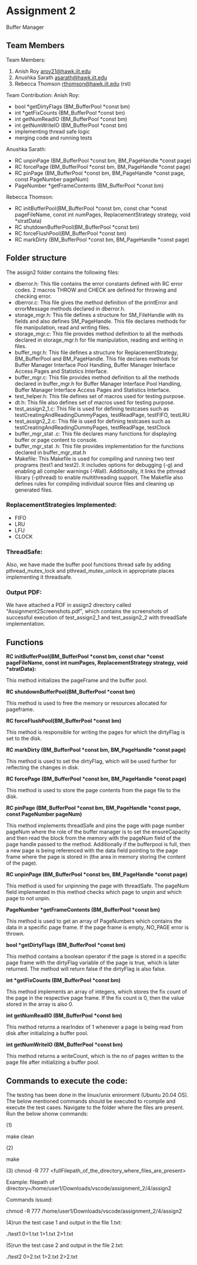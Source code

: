 
# Assignment 2
Buffer Manager


## Team Members

Team Members:
1. Anish Roy	    aroy21@hawk.iit.edu
2. Anushka Sarath   asarath@hawk.iit.edu
3. Rebecca Thomson	rthomson@hawk.iit.edu (rst)


Team Contribution:
Anish Roy:
- bool *getDirtyFlags (BM_BufferPool *const bm) 
- int *getFixCounts (BM_BufferPool *const bm) 
- int getNumReadIO (BM_BufferPool *const bm) 
- int getNumWriteIO (BM_BufferPool *const bm) 
- implementing thread safe logic
- merging code and running tests

    

Anushka Sarath:
- RC unpinPage (BM_BufferPool *const bm, BM_PageHandle *const page) 
- RC forcePage (BM_BufferPool *const bm, BM_PageHandle *const page) 
- RC pinPage (BM_BufferPool *const bm, BM_PageHandle *const page, const PageNumber pageNum) 
- PageNumber *getFrameContents (BM_BufferPool *const bm) 

    

Rebecca Thomson:
- RC initBufferPool(BM_BufferPool *const bm, const char *const pageFileName, 	const int  numPages, ReplacementStrategy strategy, void *stratData) 
- RC shutdownBufferPool(BM_BufferPool *const bm) 
- RC forceFlushPool(BM_BufferPool *const bm) 
- RC markDirty (BM_BufferPool *const bm, BM_PageHandle *const page) 






## Folder structure

The assign2 folder contains the following files:
- dberror.h: This file contains the error constants defined with RC error codes. 2 macros THROW and CHECK are defined for throwing and checking error.
- dberror.c: This file gives the method definition of the printError and errorMessage methods declared in dberror.h.
- storage_mgr.h: This file defines a structure for SM_FileHandle with its fields and also defines SM_PageHandle. This file declares methods for file manipulation, read and writing files.
- storage_mgr.c: This file provides method definition to all the methods declared in storage_mgr.h for file manipulation, reading and writing in files.
- buffer_mgr.h: This file defines a structure for ReplacementStrategy, BM_BufferPool and BM_PageHandle. This file declares methods for Buffer Manager Interface Pool Handling, Buffer Manager Interface Access Pages and Statistics Interface.
- buffer_mgr.c: This file provides method definition to all the methods declared in buffer_mgr.h for Buffer Manager Interface Pool Handling, Buffer Manager Interface Access Pages and Statistics Interface.
- test_helper.h: This file defines set of macros used for testing purpose.
- dt.h: This file also defines set of macros used for testing purpose.
- test_assign2_1.c: This file is used for defining testcases such as testCreatingAndReadingDummyPages, testReadPage, testFIFO, testLRU
- test_assign2_2.c: This file is used for defining testcases such as testCreatingAndReadingDummyPages, testReadPage, testClock
- buffer_mgr_stat .c: This file declares many functions for displaying buffer or page content to console.
- buffer_mgr_stat .h: This file provides implementation for the functions declared in buffer_mgr_stat.h
- Makefile: This Makefile is used for compiling and running two test programs (test1 and test2). It includes options for debugging (-g) and enabling all compiler warnings (-Wall). Additionally, it links the pthread library (-pthread) to enable multithreading support. 
            The Makefile also defines rules for compiling individual source files and cleaning up generated files.
### ReplacementStrategies Implemented:
- FIFO
- LRU
- LFU
- CLOCK

### ThreadSafe:
Also, we have made the buffer pool functions thread safe by adding pthread_mutex_lock and pthread_mutex_unlock in appropriate places implementing it threadsafe.

### Output PDF:
We have attached a PDF in assign2 directory called "Assignment2Screenshots.pdf", which contains the screenshots of successful execution of test_assign2_1 and test_assign2_2 with threadSafe implementation.

## Functions

__RC initBufferPool(BM_BufferPool *const bm, const char *const pageFileName, const int numPages, ReplacementStrategy strategy, void *stratData):__

This method initializes the pageFrame and the buffer pool.

__RC shutdownBufferPool(BM_BufferPool *const bm)__

This method is used to free the memory or resources allocated for pageframe.

__RC forceFlushPool(BM_BufferPool *const bm)__

This method is responsible for writing the pages for which the dirtyFlag is set to the disk.

__RC markDirty (BM_BufferPool *const bm, BM_PageHandle *const page)__

This method is used to set the dirtyFlag, which will be used further for reflecting the changes in disk.

__RC forcePage (BM_BufferPool *const bm, BM_PageHandle *const page)__

This method is used to store the page contents from the page file to the disk.

__RC pinPage (BM_BufferPool *const bm, BM_PageHandle *const page, const PageNumber pageNum)__

This method implements threadSafe and pins the page with page number pageNum where the role of the buffer manager is to set the ensureCapacity and then read the block from the memory with the
pageNum field of the page handle passed to the method. Additionally if the bufferpool is full, then a new page is being referenced with the data field pointing to
the page frame where the page is stored in (the area in memory storing the content of the page).

__RC unpinPage (BM_BufferPool *const bm, BM_PageHandle *const page)__

This method is used for unpinning the page with threadSafe. The pageNum field implemented in this method checks which page to unpin and which page to not unpin.

__PageNumber *getFrameContents (BM_BufferPool *const bm)__

This method is used to get an array of PageNumbers which contains the data in a specific page frame. If the page frame is empty, NO_PAGE error is thrown.

__bool *getDirtyFlags (BM_BufferPool *const bm)__

This method contains a boolean operator if the page is stored in a specific page frame with the dirtyFlag variable of the page is true, which is later returned. The method will return false if the dirtyFlag is also false.

__int *getFixCounts (BM_BufferPool *const bm)__

This method implements an array of integers, which stores the fix count of the page in the respective page frame. If the fix count is 0, then the value stored in the array is also 0.

__int getNumReadIO (BM_BufferPool *const bm)__

This method returns a rearIndex of 1 whenever a page is being read from disk after initializing a buffer pool.

__int getNumWriteIO (BM_BufferPool *const bm)__

This method returns a writeCount, which is the no of pages written to the page file after initializing a buffer pool.

## Commands to execute the code:

The testing has been done in the linux/unix enironment (Ubuntu 20.04 OS).
The below mentioned commands should be executed to rcompile and execute the test cases.
Navigate to the folder where the files are present. Run the below shonw commands:

(1) 

make clean

(2) 

make

(3)
chmod -R 777 <fullFilepath_of_the_directory_where_files_are_present>

Example: filepath of directory=/home/user1/Downloads/vscode/assignment_2/4/assign2

Commands issued:

chmod -R 777 /home/user1/Downloads/vscode/assignment_2/4/assign2

(4)run the test case 1 and output in the file 1.txt:

./test1 0>1.txt 1>1.txt 2>1.txt

(5)run the test case 2 and output in the file 2.txt: 

./test2 0>2.txt 1>2.txt 2>2.txt

